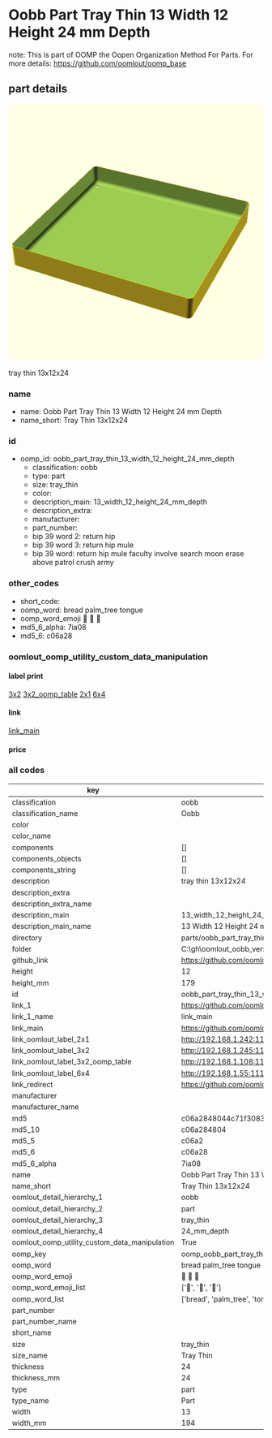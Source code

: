 # Oobb Part Tray Thin 13 Width 12 Height 24 mm Depth  

note: This is part of OOMP the Oopen Organization Method For Parts. For more details: https://github.com/oomlout/oomp_base

##  part details
  

[![](3dpr.png)](3dpr.png)

tray thin 13x12x24



### name
* name: Oobb Part Tray Thin 13 Width 12 Height 24 mm Depth
* name_short: Tray Thin 13x12x24 
### id
* oomp_id: oobb_part_tray_thin_13_width_12_height_24_mm_depth
  * classification: oobb
  * type: part
  * size: tray_thin
  * color: 
  * description_main: 13_width_12_height_24_mm_depth
  * description_extra: 
  * manufacturer: 
  * part_number: 
  * bip 39 word 2: return hip
  * bip 39 word 3: return hip mule
  * bip 39 word: return hip mule faculty involve search moon erase above patrol crush army

### other_codes
* short_code: 
* oomp_word: bread palm_tree tongue
* oomp_word_emoji :bread: :palm_tree: :tongue:
* md5_6_alpha: 7ia08
* md5_6: c06a28






### oomlout_oomp_utility_custom_data_manipulation
#### label print
[3x2](http://192.168.1.245:1112/?label=oomp%207ia08)
[3x2_oomp_table](http://192.168.1.108:1112/?label=oomp%207ia08)
[2x1](http://192.168.1.242:1112/?label=oomp%207ia08)
[6x4](http://192.168.1.55:1112/?label=oomp%207ia08)    

#### link

[link_main](https://github.com/oomlout/oomlout_oobb_version_4_generated_parts/tree/main/navigation_oomp/oobb/part/tray_thin/13_width_12_height_24_mm_depth/part)                              

#### price







### all codes 
| key | value |  
| --- | --- |  
| classification | oobb |  
| classification_name | Oobb |  
| color |  |  
| color_name |  |  
| components | [] |  
| components_objects | [] |  
| components_string | [] |  
| description | tray thin 13x12x24 |  
| description_extra |  |  
| description_extra_name |  |  
| description_main | 13_width_12_height_24_mm_depth |  
| description_main_name | 13 Width 12 Height 24 mm Depth |  
| directory | parts/oobb_part_tray_thin_13_width_12_height_24_mm_depth |  
| folder | C:\gh\oomlout_oobb_version_4_generated_parts\parts\oobb_part_tray_thin_13_width_12_height_24_mm_depth |  
| github_link | https://github.com/oomlout/oomlout_oomp_part_src/tree/main/parts/oobb_part_tray_thin_13_width_12_height_24_mm_depth |  
| height | 12 |  
| height_mm | 179 |  
| id | oobb_part_tray_thin_13_width_12_height_24_mm_depth |  
| link_1 | https://github.com/oomlout/oomlout_oobb_version_4_generated_parts/tree/main/navigation_oomp/oobb/part/tray_thin/13_width_12_height_24_mm_depth/part |  
| link_1_name | link_main |  
| link_main | https://github.com/oomlout/oomlout_oobb_version_4_generated_parts/tree/main/navigation_oomp/oobb/part/tray_thin/13_width_12_height_24_mm_depth/part |  
| link_oomlout_label_2x1 | http://192.168.1.242:1112/?label=oomp%207ia08 |  
| link_oomlout_label_3x2 | http://192.168.1.245:1112/?label=oomp%207ia08 |  
| link_oomlout_label_3x2_oomp_table | http://192.168.1.108:1112/?label=oomp%207ia08 |  
| link_oomlout_label_6x4 | http://192.168.1.55:1112/?label=oomp%207ia08 |  
| link_redirect | https://github.com/oomlout/oomlout_oobb_version_4_generated_parts/tree/main/parts/oobb_tray_thin_13_12_24 |  
| manufacturer |  |  
| manufacturer_name |  |  
| md5 | c06a2848044c71f3083b151b229afdc1 |  
| md5_10 | c06a284804 |  
| md5_5 | c06a2 |  
| md5_6 | c06a28 |  
| md5_6_alpha | 7ia08 |  
| name | Oobb Part Tray Thin 13 Width 12 Height 24 mm Depth |  
| name_short | Tray Thin 13x12x24  |  
| oomlout_detail_hierarchy_1 | oobb |  
| oomlout_detail_hierarchy_2 | part |  
| oomlout_detail_hierarchy_3 | tray_thin |  
| oomlout_detail_hierarchy_4 | 24_mm_depth |  
| oomlout_oomp_utility_custom_data_manipulation | True |  
| oomp_key | oomp_oobb_part_tray_thin_13_width_12_height_24_mm_depth |  
| oomp_word | bread palm_tree tongue |  
| oomp_word_emoji | :bread: :palm_tree: :tongue: |  
| oomp_word_emoji_list | [':bread:', ':palm_tree:', ':tongue:'] |  
| oomp_word_list | ['bread', 'palm_tree', 'tongue'] |  
| part_number |  |  
| part_number_name |  |  
| short_name |  |  
| size | tray_thin |  
| size_name | Tray Thin |  
| thickness | 24 |  
| thickness_mm | 24 |  
| type | part |  
| type_name | Part |  
| width | 13 |  
| width_mm | 194 |  
